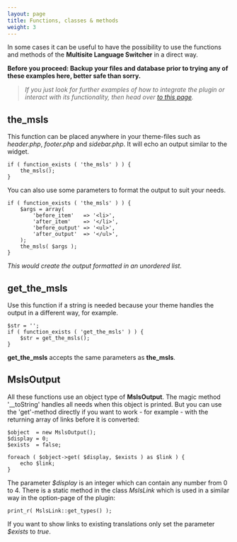 ```yaml
---
layout: page
title: Functions, classes & methods
weight: 3
---
```


In some cases it can be useful to have the possibility to use the functions and methods of the **Multisite Language Switcher** in a direct way.

**Before you proceed: Backup your files and database prior to trying any of these examples here, better safe than sorry.**

> *If you just look for further examples of how to integrate the plugin or interact with its functionality, then head over  [to this page]({{site.url}}/integration-snippets-and-examples).*

## the\_msls ##

This function can be placed anywhere in your theme-files such as _header.php_, _footer.php_ and _sidebar.php_. It will echo an output similar to the widget.

    if ( function_exists ( 'the_msls' ) ) {
        the_msls();
    }
    
You can also use some parameters to format the output to suit your needs.

    if ( function_exists ( 'the_msls' ) ) {
        $args = array(
            'before_item'   => '<li>',
            'after_item'    => '</li>',
            'before_output' => '<ul>',
            'after_output'  => '</ul>',
        );
        the_msls( $args );
    }

*This would create the output formatted in an unordered list.*

## get\_the\_msls ##

Use this function if a string is needed because your theme handles the output in a different way, for example.

    $str = '';
    if ( function_exists ( 'get_the_msls' ) ) {
        $str = get_the_msls();
    }

**get\_the\_msls** accepts the same parameters as **the\_msls**.

## MslsOutput ##

All these functions use an object type of __MslsOutput__. The magic method '\_\_toString' handles all needs when this object is printed. But you can use the 'get'-method directly if you want to work - for example - with the returning array of links before it is converted:

    $object  = new MslsOutput();
    $display = 0;
    $exists  = false;
 
    foreach ( $object->get( $display, $exists ) as $link ) {
        echo $link;
    }

The parameter _$display_ is an integer which can contain any number from 0 to 4. There is a static method in the class *MslsLink* which is used in a similar way in the option-page of the plugin:

    print_r( MslsLink::get_types() );

If you want to show links to existing translations only set the parameter _$exists_ to _true_.